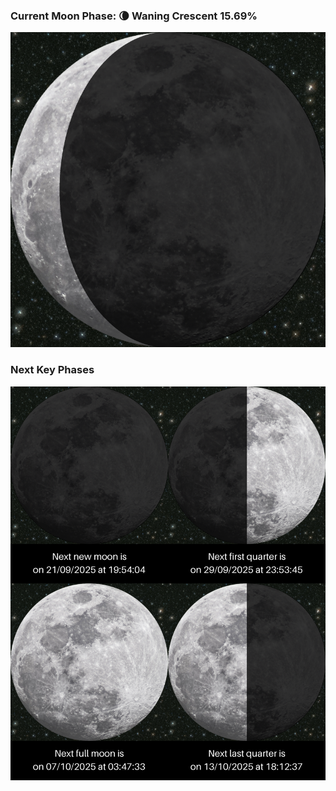### Current Moon Phase: 🌘 Waning Crescent 15.69%
![Moon Phase](moonphase.png)
### Next Key Phases
![Gallery](gallery.png)